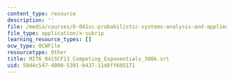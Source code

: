 ```yaml
---
content_type: resource
description: ''
file: /media/courses/6-041sc-probabilistic-systems-analysis-and-applied-probability-fall-2013/50d4c54740005391b43711d8ff605171_MIT6_041SCF13_Competing_Exponentials_300k.vtt
file_type: application/x-subrip
learning_resource_types: []
ocw_type: OCWFile
resourcetype: Other
title: MIT6_041SCF13_Competing_Exponentials_300k.srt
uid: 50d4c547-4000-5391-b437-11d8ff605171
---
```

